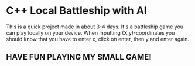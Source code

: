 # C++ Local Battleship with AI

This is a quick project made in about 3-4 days. It's a battleship game you can play locally on your device. When inputting (X,y)-coordinates you should know that you have to enter x, click on enter, then y and enter again.

## HAVE FUN PLAYING MY SMALL GAME!
